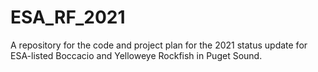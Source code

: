 # ESA_RF_2021
A repository for the code and project plan for the 2021 status update for ESA-listed Boccacio and Yelloweye Rockfish in Puget Sound.

